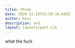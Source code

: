 ```yaml
---
title: three
date: 2020-12-16T15:59:19.645Z
author: hoss
description: asd
layout: layouts/post.njk
---
```

what the fuck